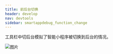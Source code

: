 ```yaml
---
title: 前后台切换
header: develop
nav: devtools
sidebar: smartappdebug_function_change
---
```





工具栏中切后台模拟了智能小程序被切换到后台的情况。

![图片](../../../img/tool/background.png)